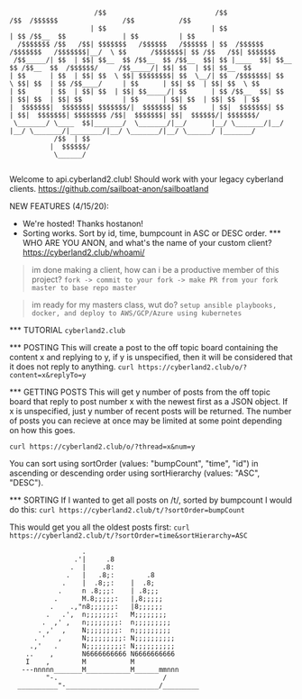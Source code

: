```                                                                                                                                                                                   

                     /$$                           /$$                           /$$  /$$$$$$                /$$           /$$      
                    | $$                          | $$                          | $$ /$$__  $$              | $$          | $$      
  /$$$$$$$ /$$   /$$| $$$$$$$   /$$$$$$   /$$$$$$ | $$  /$$$$$$  /$$$$$$$   /$$$$$$$|__/  \ $$      /$$$$$$$| $$ /$$   /$$| $$$$$$$ 
 /$$_____/| $$  | $$| $$__  $$ /$$__  $$ /$$__  $$| $$ |____  $$| $$__  $$ /$$__  $$  /$$$$$$/     /$$_____/| $$| $$  | $$| $$__  $$
| $$      | $$  | $$| $$  \ $$| $$$$$$$$| $$  \__/| $$  /$$$$$$$| $$  \ $$| $$  | $$ /$$____/     | $$      | $$| $$  | $$| $$  \ $$
| $$      | $$  | $$| $$  | $$| $$_____/| $$      | $$ /$$__  $$| $$  | $$| $$  | $$| $$          | $$      | $$| $$  | $$| $$  | $$
|  $$$$$$$|  $$$$$$$| $$$$$$$/|  $$$$$$$| $$      | $$|  $$$$$$$| $$  | $$|  $$$$$$$| $$$$$$$$ /$$|  $$$$$$$| $$|  $$$$$$/| $$$$$$$/
 \_______/ \____  $$|_______/  \_______/|__/      |__/ \_______/|__/  |__/ \_______/|________/|__/ \_______/|__/ \______/ |_______/ 
           /$$  | $$                                                                                                                
          |  $$$$$$/                                                                                                                
           \______/                                                                                                                 
                                                                                                                                                        
 ```                                                                                                                                                                                  

                                                             

Welcome to api.cyberland2.club!  Should work with your legacy cyberland clients.
https://github.com/sailboat-anon/sailboatland

NEW FEATURES (4/15/20):
- We're hosted!  Thanks hostanon!
- Sorting works.  Sort by id, time, bumpcount in ASC or DESC order.
*** WHO ARE YOU ANON, and what's the name of your custom client?
https://cyberland2.club/whoami/

>im done making a client, how can i be a productive member of this project?
```fork -> commit to your fork -> make PR from your fork master to base repo master```

>im ready for my masters class, wut do?
```setup ansible playbooks, docker, and deploy to AWS/GCP/Azure using kubernetes```


*** TUTORIAL
```cyberland2.club```

*** POSTING
This will create a post to the off topic board containing the content x and replying to y, if y is unspecified, then it will be considered that it does not reply to anything.
```curl https://cyberland2.club/o/?content=x&replyTo=y```

*** GETTING POSTS
This will get y number of posts from the off topic board that reply to post number x with the newest first as a JSON object. If x is unspecified, just y number of recent posts will be returned. The number of posts you can recieve at once may be limited at some point depending on how this goes.

```curl https://cyberland2.club/o/?thread=x&num=y```

You can sort using sortOrder (values: "bumpCount", "time", "id") in ascending or descending order using sortHierarchy (values: "ASC", "DESC").

*** SORTING
If I wanted to get all posts on /t/, sorted by bumpcount I would do this:
```curl https://cyberland2.club/t/?sortOrder=bumpCount```

This would get you all the oldest posts first:
```curl https://cyberland2.club/t/?sortOrder=time&sortHierarchy=ASC```




```
                  .
                .'|     .8
               .  |    .8:
              .   |   .8;:        .8
             .    |  .8;;:    |  .8;
            .     n .8;;;:    | .8;;;
           .      M.8;;;;;:   |,8;;;;;
          .    .,"n8;;;;;;:   |8;;;;;;
         .   .',  n;;;;;;;:   M;;;;;;;;
        .  ,' ,   n;;;;;;;;:  n;;;;;;;;;
       . ,'  ,    N;;;;;;;;:  n;;;;;;;;;
      . '   ,     N;;;;;;;;;: N;;;;;;;;;;
     .,'   .      N;;;;;;;;;: N;;;;;;;;;;
    ..    ,       N6666666666 N6666666666
    I    ,        M           M
   ---nnnnn_______M___________M______mmnnn
         "-.                          /
  __________"-_______________________/_________
  ```